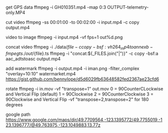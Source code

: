 get GPS data
ffmpeg -i GH010351.mp4 -map 0:3 OUTPUT-telemetry-only.MP4

cut video
ffmpeg -ss 00:01:00 -to 00:02:00 -i input.mp4 -c copy output.mp4

video to image
ffmpeg -i input.mp4 -vf fps=1 out%d.png

concat video
ffmpeg -i ./data/${file} -c copy -bsf:v h264_mp4toannexb -f mpegts ./out/${file}.ts
ffmpeg -i "concat:${\_FILES.join("|")}" -c copy -bsf:a aac_adtstoasc output.mp4

add watermark
ffmpeg -i output.mp4 -i iman.png -filter_complex "overlay=10:10" watermarket.mp4
https://gist.github.com/bennylope/d5d6029fb63648582fed2367ae23cfd6

rotate
ffmpeg -i in.mov -vf "transpose=1" out.mov
0 = 90CounterCLockwise and Vertical Flip (default)
1 = 90Clockwise
2 = 90CounterClockwise
3 = 90Clockwise and Vertical Flip
-vf "transpose=2,transpose=2" for 180 degrees

google path
https://www.google.com/maps/dir/49.7709564,-123.1395772/49.7755019,-123.1396777/@49.763975,-123.1049883,13.77z
